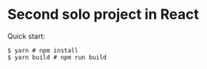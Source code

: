 # Second solo project in React

Quick start:

```
$ yarn # npm install
$ yarn build # npm run build
